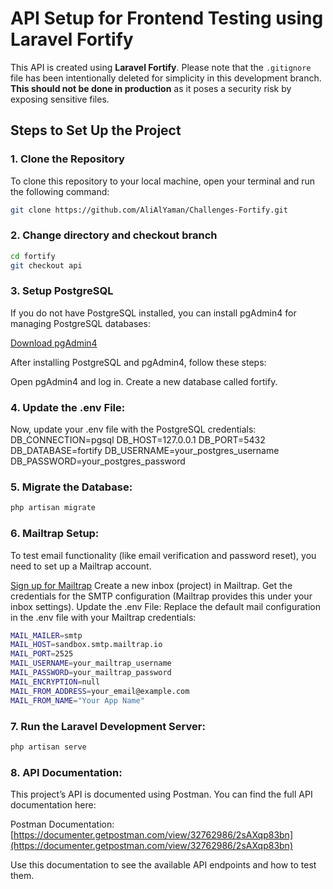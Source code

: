 # API Setup for Frontend Testing using Laravel Fortify

This API is created using **Laravel Fortify**. Please note that the `.gitignore` file has been intentionally deleted for simplicity in this development branch. **This should not be done in production** as it poses a security risk by exposing sensitive files.

## Steps to Set Up the Project

### 1. Clone the Repository

To clone this repository to your local machine, open your terminal and run the following command:

  ```bash
  git clone https://github.com/AliAlYaman/Challenges-Fortify.git
  ```
### 2. Change directory and checkout branch

  ```bash
  cd fortify
  git checkout api
  ```

### 3. Setup PostgreSQL
If you do not have PostgreSQL installed, you can install pgAdmin4 for managing PostgreSQL databases:

[Download pgAdmin4](https://www.pgadmin.org/download/pgadmin-4-windows/)

After installing PostgreSQL and pgAdmin4, follow these steps:

Open pgAdmin4 and log in.
Create a new database called fortify.

### 4. Update the .env File:
Now, update your .env file with the PostgreSQL credentials:
DB_CONNECTION=pgsql
DB_HOST=127.0.0.1
DB_PORT=5432
DB_DATABASE=fortify
DB_USERNAME=your_postgres_username
DB_PASSWORD=your_postgres_password

### 5. Migrate the Database:
```bash
php artisan migrate
```
### 6. Mailtrap Setup:
To test email functionality (like email verification and password reset), you need to set up a Mailtrap account.

[Sign up for Mailtrap](https://mailtrap.io/)
Create a new inbox (project) in Mailtrap.
Get the credentials for the SMTP configuration (Mailtrap provides this under your inbox settings).
Update the .env File:
Replace the default mail configuration in the .env file with your Mailtrap credentials:
```bash
MAIL_MAILER=smtp
MAIL_HOST=sandbox.smtp.mailtrap.io
MAIL_PORT=2525
MAIL_USERNAME=your_mailtrap_username
MAIL_PASSWORD=your_mailtrap_password
MAIL_ENCRYPTION=null
MAIL_FROM_ADDRESS=your_email@example.com
MAIL_FROM_NAME="Your App Name"
```

### 7. Run the Laravel Development Server:
```bash
php artisan serve
```

### 8. API Documentation:
This project’s API is documented using Postman. You can find the full API documentation here:

Postman Documentation:[https://documenter.getpostman.com/view/32762986/2sAXqp83bn](https://documenter.getpostman.com/view/32762986/2sAXqp83bn)

Use this documentation to see the available API endpoints and how to test them.
